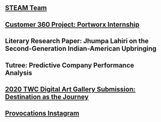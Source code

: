 <!--- For my projects -->
<!-- ---
layout: default
title: Projects
permalink: /projects/
--- -->

## [STEAM Team](steamteam)

## [Customer 360 Project: Portworx Internship](https://raoshilpa.github.io/C360)

## Literary Research Paper: Jhumpa Lahiri on the Second-Generation Indian-American Upbringing

## Tutree: Predictive Company Performance Analysis

## [2020 TWC Digital Art Gallery Submission: Destination as the Journey](https://www.twcdigitalartgallery.com/gallery/shilpa)

## [Provocations Instagram](https://www.instagram.com/provocationsproject/)